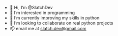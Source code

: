 - 👋 Hi, I’m @SlatchDev
- 👀 I’m interested in programming
- 🌱 I’m currently improving my skills in python
- 💞️ I’m looking to collaborate on real python projects
- 📫 email me at slatch.dev@gmail.com 
